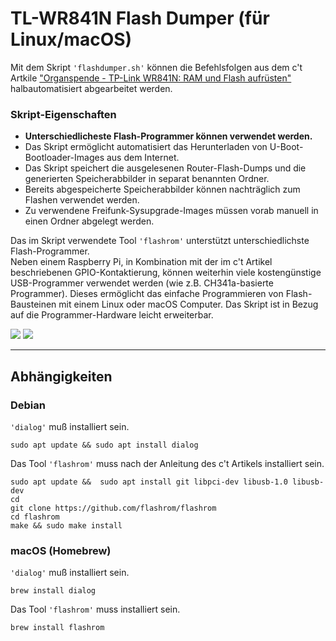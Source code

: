 # TL-WR841N Flash Dumper (für Linux/macOS)
Mit dem Skript `'flashdumper.sh'` können die Befehlsfolgen aus dem c't Artkile ["Organspende -
TP-Link WR841N: RAM und Flash aufrüsten"](https://www.heise.de/select/ct/2019/14/1561986310067151) halbautomatisiert abgearbeitet werden.

### Skript-Eigenschaften

- **Unterschiedlicheste Flash-Programmer können verwendet werden.**
- Das Skript ermöglicht automatisiert das Herunterladen von U-Boot-Bootloader-Images aus dem Internet.
- Das Skript speichert die ausgelesenen Router-Flash-Dumps und die generierten Speicherabbilder in separat benannten Ordner.
- Bereits abgespeicherte Speicherabbilder können nachträglich zum Flashen verwendet werden.
- Zu verwendene Freifunk-Sysupgrade-Images müssen vorab manuell in einen Ordner abgelegt werden.

Das im Skript verwendete Tool `'flashrom'` unterstützt unterschiedlichste Flash-Programmer.  
Neben einem Raspberry Pi, in Kombination mit der im c't Artikel beschriebenen GPIO-Kontaktierung, können weiterhin viele kostengünstige USB-Programmer verwendet werden (wie z.B. CH341a-basierte Programmer). Dieses ermöglicht das einfache Programmieren von Flash-Bausteinen mit einem Linux oder macOS Computer. Das Skript ist in Bezug auf die Programmer-Hardware leicht erweiterbar.

![](https://user-images.githubusercontent.com/1434390/62817023-34ca2c80-bb30-11e9-90f4-fe63b43a94e4.png)
![](https://user-images.githubusercontent.com/1434390/62817024-372c8680-bb30-11e9-8d0b-a8d952e17b32.png)

---

## Abhängigkeiten
### Debian
`'dialog'` muß installiert sein.
```
sudo apt update && sudo apt install dialog
```

Das Tool `'flashrom'` muss nach der Anleitung des c't Artikels installiert sein.
```
sudo apt update &&  sudo apt install git libpci-dev libusb-1.0 libusb-dev
cd
git clone https://github.com/flashrom/flashrom
cd flashrom
make && sudo make install
```

### macOS (Homebrew) 
`'dialog'` muß installiert sein.
```
brew install dialog
```

Das Tool `'flashrom'` muss installiert sein.
```
brew install flashrom
```
